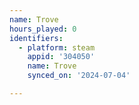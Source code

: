 ```yaml
---
name: Trove
hours_played: 0
identifiers:
  - platform: steam
    appid: '304050'
    name: Trove
    synced_on: '2024-07-04'

---
```


